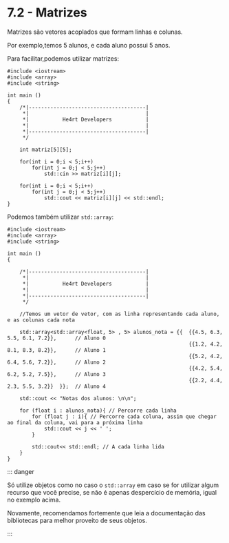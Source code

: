 # 7.2 - Matrizes

Matrizes são vetores acoplados que formam linhas e colunas.

Por exemplo,temos 5 alunos, e cada aluno possui 5 anos.

Para facilitar,podemos utilizar matrizes:

```cpp{0}
#include <iostream>
#include <array>
#include <string>

int main () 
{
    /*|--------------------------------------|
     *|                                      |
     *|           He4rt Developers           |
     *|                                      |
     *|--------------------------------------|
     */

    int matriz[5][5];

    for(int i = 0;i < 5;i++)
        for(int j = 0;j < 5;j++)
            std::cin >> matriz[i][j];

    for(int i = 0;i < 5;i++)
        for(int j = 0;j < 5;j++)
            std::cout << matriz[i][j] << std::endl;
}
```


Podemos também utilizar `std::array`:

```cpp{0}
#include <iostream>
#include <array>
#include <string>

int main () 
{

    /*|--------------------------------------|
     *|                                      |
     *|           He4rt Developers           |
     *|                                      |
     *|--------------------------------------|
     */

    //Temos um vetor de vetor, com as linha representando cada aluno, e as colunas cada nota

    std::array<std::array<float, 5> , 5> alunos_nota = {{  {{4.5, 6.3, 5.5, 6.1, 7.2}},      // Aluno 0 
                                                           {{1.2, 4.2, 8.1, 8.3, 8.2}},      // Aluno 1
                                                           {{5.2, 4.2, 6.4, 5.6, 7.2}},      // Aluno 2
                                                           {{4.2, 5.4, 6.2, 5.2, 7.5}},      // Aluno 3
                                                           {{2.2, 4.4, 2.3, 5.5, 3.2}}  }};  // Aluno 4

    std::cout << "Notas dos alunos: \n\n";

    for (float i : alunos_nota){ // Percorre cada linha
        for (float j : i){ // Percorre cada coluna, assim que chegar ao final da coluna, vai para a próxima linha
            std::cout << j << ' ';
        }

        std::cout<< std::endl; // A cada linha lida
    }
}
```

::: danger

Só utilize objetos como no caso o `std::array` em caso se for utilizar algum recurso que você precise, se não é apenas despercício de memória, igual no exemplo acima.

Novamente, recomendamos fortemente que leia a documentação das bibliotecas para melhor proveito de seus objetos.

:::